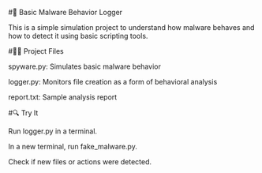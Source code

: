 #🧪 Basic Malware Behavior Logger

This is a simple simulation project to understand how malware behaves and how to detect it using basic scripting tools.

#👨‍💻 Project Files

spyware.py: Simulates basic malware behavior

logger.py: Monitors file creation as a form of behavioral analysis

report.txt: Sample analysis report


#🔍 Try It

Run logger.py in a terminal.

In a new terminal, run fake_malware.py.

Check if new files or actions were detected.

